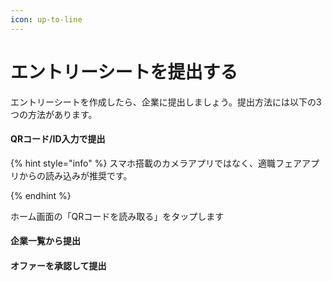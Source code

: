 ```yaml
---
icon: up-to-line
---
```


# エントリーシートを提出する

エントリーシートを作成したら、企業に提出しましょう。提出方法には以下の3つの方法があります。

#### QRコード/ID入力で提出

{% hint style="info" %}
スマホ搭載のカメラアプリではなく、適職フェアアプリからの読み込みが推奨です。

{% endhint %}

ホーム画面の「QRコードを読み取る」をタップします

#### 企業一覧から提出

#### オファーを承認して提出
